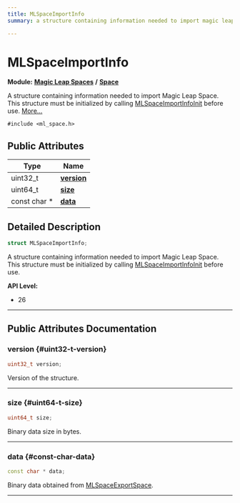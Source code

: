 ```yaml
---
title: MLSpaceImportInfo
summary: a structure containing information needed to import magic leap space. this structure must be initialized by calling mlspaceimportinfoinit before use. 

---
```


# MLSpaceImportInfo

**Module:** **[Magic Leap Spaces](/versioned_docs/version-14-Jun-2023/api-ref/api/Modules/group___magic_leap_spaces/group___magic_leap_spaces.md)** **/** **[Space](/versioned_docs/version-14-Jun-2023/api-ref/api/Modules/group___magic_leap_spaces/group___space/group___space.md)**



A structure containing information needed to import Magic Leap Space. This structure must be initialized by calling [MLSpaceImportInfoInit](/versioned_docs/version-14-Jun-2023/api-ref/api/Modules/group___magic_leap_spaces/group___space/group___space.md#void-mlspaceimportinfoinit) before use.  [More...](#detailed-description)


`#include <ml_space.h>`

## Public Attributes

| Type           | Name           |
| -------------- | -------------- |
| uint32_t | **[version](/versioned_docs/version-14-Jun-2023/api-ref/api/Modules/group___magic_leap_spaces/group___space/struct_m_l_space_import_info.md#uint32-t-version)**  |
| uint64_t | **[size](/versioned_docs/version-14-Jun-2023/api-ref/api/Modules/group___magic_leap_spaces/group___space/struct_m_l_space_import_info.md#uint64-t-size)**  |
| const char * | **[data](/versioned_docs/version-14-Jun-2023/api-ref/api/Modules/group___magic_leap_spaces/group___space/struct_m_l_space_import_info.md#const-char-data)**  |

## Detailed Description

```cpp
struct MLSpaceImportInfo;
```

A structure containing information needed to import Magic Leap Space. This structure must be initialized by calling [MLSpaceImportInfoInit](/versioned_docs/version-14-Jun-2023/api-ref/api/Modules/group___magic_leap_spaces/group___space/group___space.md#void-mlspaceimportinfoinit) before use. 




**API Level:**
  * 26




-----------
## Public Attributes Documentation

### version {#uint32-t-version}

```cpp
uint32_t version;
```


Version of the structure. 





-----------

### size {#uint64-t-size}

```cpp
uint64_t size;
```


Binary data size in bytes. 





-----------

### data {#const-char-data}

```cpp
const char * data;
```


Binary data obtained from [MLSpaceExportSpace](/versioned_docs/version-14-Jun-2023/api-ref/api/Modules/group___magic_leap_spaces/group___space/group___space.md#mlresult-mlspaceexportspace). 





-----------

